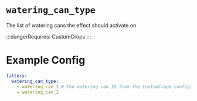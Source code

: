 # `watering_can_type`

The list of watering cans the effect should activate on

:::dangerRequires:
CustomCrops
:::
# Example Config
```yaml
filters:
  watering_can_type: 
    - watering_can_1 # The watering can ID from the CustomCrops configs. 
    - watering_can_2
```

